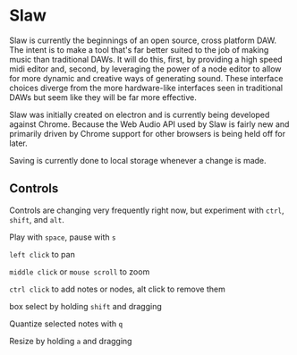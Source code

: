 # Slaw

Slaw is currently the beginnings of an open source, cross platform DAW. The intent is to make a tool
that's far better suited to the job of making music than traditional DAWs. It will do this, first, by
providing a high speed midi editor and, second, by leveraging the power of a node editor to allow
for more dynamic and creative ways of generating sound. These interface choices diverge from the more hardware-like
interfaces seen in traditional DAWs but seem like they will be far more effective.

Slaw was initially created on electron and is currently being developed against Chrome. Because
the Web Audio API used by Slaw is fairly new and primarily driven by Chrome support for other browsers
is being held off for later.

Saving is currently done to local storage whenever a change is made.

## Controls

Controls are changing very frequently right now, but experiment with `ctrl`, `shift`, and `alt`.

Play with `space`, pause with `s`

`left click` to pan

`middle click` or `mouse scroll` to zoom

`ctrl click` to add notes or nodes, alt click to remove them

box select by holding `shift` and dragging

Quantize selected notes with `q`

Resize by holding `a` and dragging
